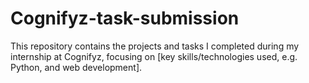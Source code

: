 # Cognifyz-task-submission
This repository contains the projects and tasks I completed during my internship at Cognifyz, focusing on [key skills/technologies used, e.g. Python, and web development].
